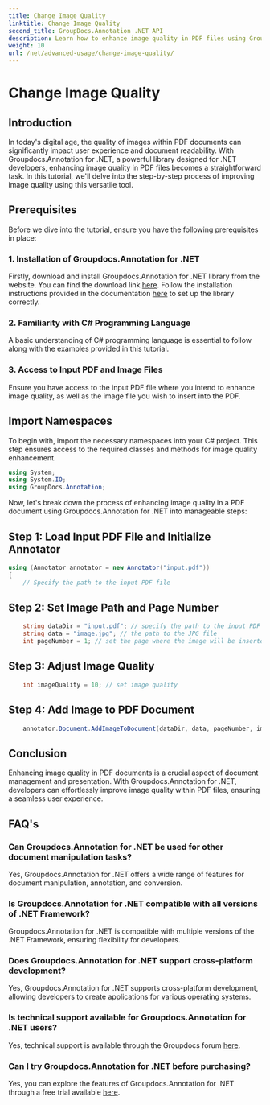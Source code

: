 ```yaml
---
title: Change Image Quality
linktitle: Change Image Quality
second_title: GroupDocs.Annotation .NET API
description: Learn how to enhance image quality in PDF files using Groupdocs.Annotation for .NET. Follow our step-by-step guide.
weight: 10
url: /net/advanced-usage/change-image-quality/
---
```


# Change Image Quality

## Introduction
In today's digital age, the quality of images within PDF documents can significantly impact user experience and document readability. With Groupdocs.Annotation for .NET, a powerful library designed for .NET developers, enhancing image quality in PDF files becomes a straightforward task. In this tutorial, we'll delve into the step-by-step process of improving image quality using this versatile tool.
## Prerequisites
Before we dive into the tutorial, ensure you have the following prerequisites in place:
### 1. Installation of Groupdocs.Annotation for .NET
Firstly, download and install Groupdocs.Annotation for .NET library from the website. You can find the download link [here](https://releases.groupdocs.com/annotation/net/). Follow the installation instructions provided in the documentation [here](https://tutorials.groupdocs.com/annotation/net/) to set up the library correctly.
### 2. Familiarity with C# Programming Language
A basic understanding of C# programming language is essential to follow along with the examples provided in this tutorial.
### 3. Access to Input PDF and Image Files
Ensure you have access to the input PDF file where you intend to enhance image quality, as well as the image file you wish to insert into the PDF.

## Import Namespaces
To begin with, import the necessary namespaces into your C# project. This step ensures access to the required classes and methods for image quality enhancement.

```csharp
using System;
using System.IO;
using GroupDocs.Annotation;
```

Now, let's break down the process of enhancing image quality in a PDF document using Groupdocs.Annotation for .NET into manageable steps:
## Step 1: Load Input PDF File and Initialize Annotator
```csharp
using (Annotator annotator = new Annotator("input.pdf"))
{
    // Specify the path to the input PDF file
```
## Step 2: Set Image Path and Page Number
```csharp
    string dataDir = "input.pdf"; // specify the path to the input PDF file
    string data = "image.jpg"; // the path to the JPG file
    int pageNumber = 1; // set the page where the image will be inserted
```
## Step 3: Adjust Image Quality
```csharp
    int imageQuality = 10; // set image quality
```
## Step 4: Add Image to PDF Document
```csharp
    annotator.Document.AddImageToDocument(dataDir, data, pageNumber, imageQuality);
```

## Conclusion
Enhancing image quality in PDF documents is a crucial aspect of document management and presentation. With Groupdocs.Annotation for .NET, developers can effortlessly improve image quality within PDF files, ensuring a seamless user experience.
## FAQ's
### Can Groupdocs.Annotation for .NET be used for other document manipulation tasks?
Yes, Groupdocs.Annotation for .NET offers a wide range of features for document manipulation, annotation, and conversion.
### Is Groupdocs.Annotation for .NET compatible with all versions of .NET Framework?
Groupdocs.Annotation for .NET is compatible with multiple versions of the .NET Framework, ensuring flexibility for developers.
### Does Groupdocs.Annotation for .NET support cross-platform development?
Yes, Groupdocs.Annotation for .NET supports cross-platform development, allowing developers to create applications for various operating systems.
### Is technical support available for Groupdocs.Annotation for .NET users?
Yes, technical support is available through the Groupdocs forum [here](https://forum.groupdocs.com/c/annotation/10).
### Can I try Groupdocs.Annotation for .NET before purchasing?
Yes, you can explore the features of Groupdocs.Annotation for .NET through a free trial available [here](https://releases.groupdocs.com/).
